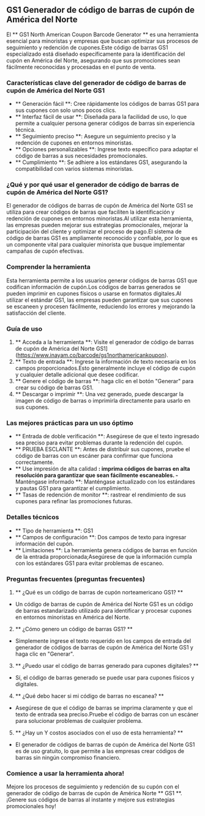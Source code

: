 ## GS1 Generador de código de barras de cupón de América del Norte

El ** GS1 North American Coupon Barcode Generator ** es una herramienta esencial para minoristas y empresas que buscan optimizar sus procesos de seguimiento y redención de cupones.Este código de barras GS1 especializado está diseñado específicamente para la identificación del cupón en América del Norte, asegurando que sus promociones sean fácilmente reconocidas y procesadas en el punto de venta.

### Características clave del generador de código de barras de cupón de América del Norte GS1

- ** Generación fácil **: Cree rápidamente los códigos de barras GS1 para sus cupones con solo unos pocos clics.
- ** Interfaz fácil de usar **: Diseñada para la facilidad de uso, lo que permite a cualquier persona generar códigos de barras sin experiencia técnica.
- ** Seguimiento preciso **: Asegure un seguimiento preciso y la redención de cupones en entornos minoristas.
- ** Opciones personalizables **: Ingrese texto específico para adaptar el código de barras a sus necesidades promocionales.
- ** Cumplimiento **: Se adhiere a los estándares GS1, asegurando la compatibilidad con varios sistemas minoristas.

### ¿Qué y por qué usar el generador de código de barras de cupón de América del Norte GS1?

El generador de códigos de barras de cupón de América del Norte GS1 se utiliza para crear códigos de barras que faciliten la identificación y redención de cupones en entornos minoristas.Al utilizar esta herramienta, las empresas pueden mejorar sus estrategias promocionales, mejorar la participación del cliente y optimizar el proceso de pago.El sistema de código de barras GS1 es ampliamente reconocido y confiable, por lo que es un componente vital para cualquier minorista que busque implementar campañas de cupón efectivas.

### Comprender la herramienta

Esta herramienta permite a los usuarios generar códigos de barras GS1 que codifican información de cupón.Los códigos de barras generados se pueden imprimir en cupones físicos o usarse en formatos digitales.Al utilizar el estándar GS1, las empresas pueden garantizar que sus cupones se escaneen y procesen fácilmente, reduciendo los errores y mejorando la satisfacción del cliente.

### Guía de uso

1. ** Acceda a la herramienta **: Visite el generador de código de barras de cupón de América del Norte GS1] (https://www.inayam.co/barcode/gs1northamericankoupon).
2. ** Texto de entrada **: Ingrese la información de texto necesaria en los campos proporcionados.Esto generalmente incluye el código de cupón y cualquier detalle adicional que desee codificar.
3. ** Genere el código de barras **: haga clic en el botón "Generar" para crear su código de barras GS1.
4. ** Descargar o imprimir **: Una vez generado, puede descargar la imagen de código de barras o imprimirla directamente para usarlo en sus cupones.

### Las mejores prácticas para un uso óptimo

- ** Entrada de doble verificación **: Asegúrese de que el texto ingresado sea preciso para evitar problemas durante la redención del cupón.
- ** PRUEBA ESCLANTE **: Antes de distribuir sus cupones, pruebe el código de barras con un escáner para confirmar que funciona correctamente.
- ** Use impresión de alta calidad **: imprima códigos de barras en alta resolución para garantizar que sean fácilmente escaneables.
-** Manténgase informado **: Manténgase actualizado con los estándares y pautas GS1 para garantizar el cumplimiento.
- ** Tasas de redención de monitor **: rastrear el rendimiento de sus cupones para refinar las promociones futuras.

### Detalles técnicos

- ** Tipo de herramienta **: GS1
- ** Campos de configuración **: Dos campos de texto para ingresar información del cupón.
- ** Limitaciones **: La herramienta genera códigos de barras en función de la entrada proporcionada;Asegúrese de que la información cumpla con los estándares GS1 para evitar problemas de escaneo.

### Preguntas frecuentes (preguntas frecuentes)

1. ** ¿Qué es un código de barras de cupón norteamericano GS1? **
- Un código de barras de cupón de América del Norte GS1 es un código de barras estandarizado utilizado para identificar y procesar cupones en entornos minoristas en América del Norte.

2. ** ¿Cómo genero un código de barras GS1? **
- Simplemente ingrese el texto requerido en los campos de entrada del generador de códigos de barras de cupón de América del Norte GS1 y haga clic en "Generar".

3. ** ¿Puedo usar el código de barras generado para cupones digitales? **
- Sí, el código de barras generado se puede usar para cupones físicos y digitales.

4. ** ¿Qué debo hacer si mi código de barras no escanea? **
- Asegúrese de que el código de barras se imprima claramente y que el texto de entrada sea preciso.Pruebe el código de barras con un escáner para solucionar problemas de cualquier problema.

5. ** ¿Hay un Y costos asociados con el uso de esta herramienta? **
- El generador de códigos de barras de cupón de América del Norte GS1 es de uso gratuito, lo que permite a las empresas crear códigos de barras sin ningún compromiso financiero.

### Comience a usar la herramienta ahora!

Mejore los procesos de seguimiento y redención de su cupón con el generador de código de barras de cupón de América Norte ** GS1 **.¡Genere sus códigos de barras al instante y mejore sus estrategias promocionales hoy!
